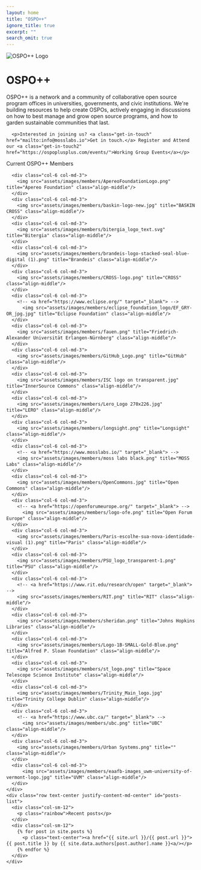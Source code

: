 ```yaml
---
layout: home
title: "OSPO++"
ignore_title: true
excerpt: ""
search_omit: true
---
```


<div class="color">
  <div class="container">
    <div class="row text-left justify-content-md-center content">
      <div class="col-lg-12">
        <img src="./assets/images/logo.svg" class="logo" alt="OSPO++ Logo"/>
        <h1 class="heading">OSPO++</h1>
      </div>
    </div>
  </div>
</div>

<div class="container">
  <div class="row text-left justify-content-md-center content intro-para">
    <div class="col-lg-12">
      <p>OSPO++ is a network and a community of collaborative open source program offices in universities, governments, and civic institutions. We're building resources to help create OSPOs, actively engaging in discussions on how to best manage and grow open source programs, and how to garden sustainable communities that last.</p>

      <p>Interested in joining us? <a class="get-in-touch" href="mailto:info@mosslabs.io">Get in touch.</a> Register and Attend our <a class="get-in-touch2" href="https://ospoplusplus.com/events/">Working Group Events</a></p>
</div></div></div>

<div class="logos">
  <div class="container content">
    <div class="row text-center justify-content-md-center">
      <div class="col-sm-12">
        <p class="rainbow">Current OSPO++ Members</p>
      </div>

      <div class="col-6 col-md-3">
        <img src="assets/images/members/ApereoFoundationLogo.png" title="Apereo Foundation" class="align-middle"/>
      </div>
      <div class="col-6 col-md-3">
        <img src="assets/images/members/baskin-logo-new.jpg" title="BASKIN CROSS" class="align-middle"/>
      </div>
      <div class="col-6 col-md-3">
        <img src="assets/images/members/bitergia_logo_text.svg" title="Bitergia" class="align-middle"/>
      </div>
      <div class="col-6 col-md-3">
        <img src="assets/images/members/brandeis-logo-stacked-seal-blue-digital (1).png" title="Brandeis" class="align-middle"/>
      </div>
      <div class="col-6 col-md-3">
        <img src="assets/images/members/CROSS-logo.png" title="CROSS" class="align-middle"/>
      </div>
      <div class="col-6 col-md-3">
        <!-- <a href="https://www.eclipse.org/" target="_blank"> -->
          <img src="assets/images/members/eclipse_foundation_logo/EF_GRY-OR_jpg.jpg" title="Eclipse Foundation" class="align-middle"/>
      </div>
      <div class="col-6 col-md-3">
        <img src="assets/images/members/fauen.png" title="Friedrich-Alexander Universität Erlangen-Nürnberg" class="align-middle"/>
      </div>
      <div class="col-6 col-md-3">
        <img src="assets/images/members/GitHub_Logo.png" title="GitHub" class="align-middle"/>
      </div>
      <div class="col-6 col-md-3">
        <img src="assets/images/members/ISC logo on transparent.jpg" title="InnerSource Commons" class="align-middle"/>
      </div>
      <div class="col-6 col-md-3">
        <img src="assets/images/members/Lero_Logo 270x226.jpg" title="LERO" class="align-middle"/>
      </div>
      <div class="col-6 col-md-3">
        <img src="assets/images/members/longsight.png" title="Longsight" class="align-middle"/>
      </div>
      <div class="col-6 col-md-3">
        <!-- <a href="https://www.mosslabs.io/" target="_blank"> -->
        <img src="assets/images/members/moss labs black.png" title="MOSS Labs" class="align-middle"/>
      </div>
      <div class="col-6 col-md-3">
        <img src="assets/images/members/OpenCommons.jpg" title="Open Commons" class="align-middle"/>
      </div>
      <div class="col-6 col-md-3">
        <!-- <a href="https://openforumeurope.org/" target="_blank"> -->
          <img src="assets/images/members/logo-ofe.png" title="Open Forum Europe" class="align-middle"/>
      </div>
      <div class="col-6 col-md-3">
        <img src="assets/images/members/Paris-escolhe-sua-nova-identidade-visual (1).png" title="Paris" class="align-middle"/>
      </div>
      <div class="col-6 col-md-3">
        <img src="assets/images/members/PSU_logo_transparent-1.png" title="PSU" class="align-middle"/>
      </div>
      <div class="col-6 col-md-3">
        <!-- <a href="https://www.rit.edu/research/open" target="_blank"> -->
        <img src="assets/images/members/RIT.png" title="RIT" class="align-middle"/>
      </div>
      <div class="col-6 col-md-3">
        <img src="assets/images/members/sheridan.png" title="Johns Hopkins Libraries" class="align-middle"/>
      </div>
      <div class="col-6 col-md-3">
        <img src="assets/images/members/Logo-1B-SMALL-Gold-Blue.png" title="Alfred P. Sloan Foundation" class="align-middle"/>
      </div>
      <div class="col-6 col-md-3">
        <img src="assets/images/members/st_logo.png" title="Space Telescope Science Institute" class="align-middle"/>
      </div>
      <div class="col-6 col-md-3">
        <img src="assets/images/members/Trinity_Main_logo.jpg" title="Trinity College Dublin" class="align-middle"/>
      </div>
      <div class="col-6 col-md-3">
        <!-- <a href="https://www.ubc.ca/" target="_blank"> -->
          <img src="assets/images/members/ubc.png" title="UBC" class="align-middle"/>
      </div>
      <div class="col-6 col-md-3">
        <img src="assets/images/members/Urban Systems.png" title="" class="align-middle"/>
      </div>
      <div class="col-6 col-md-3">
          <img src="assets/images/members/eaafb-images_uwm-university-of-vermont-logo.jpg" title="UVM" class="align-middle"/>
      </div>
    </div>
    <div class="row text-center justify-content-md-center" id="posts-list">
      <div class="col-sm-12">
        <p class="rainbow">Recent posts</p>
      </div>
      <div class="col-sm-12">
        {% for post in site.posts %}
          <p class="text-center"><a href="{{ site.url }}/{{ post.url }}">{{ post.title }} by {{ site.data.authors[post.author].name }}<a/></p>
        {% endfor %}
      </div>
    </div>
  </div>
</div>
